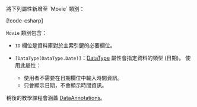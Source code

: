 <!-- THIS INCLUDE USED BY MVC AND RP --> 將下列屬性新增至 `Movie` 類別：

[!code-csharp[](~/tutorials/razor-pages/razor-pages-start/sample/RazorPagesMovie22/Models/Movie.cs?name=snippet1)]

`Movie` 類別包含：

* `ID` 欄位是資料庫對於主索引鍵的必要欄位。
* `[DataType(DataType.Date)]`：[DataType](/dotnet/api/microsoft.aspnetcore.mvc.dataannotations.internal.datatypeattributeadapter) 屬性會指定資料的類型 (日期)。 使用此屬性：

  * 使用者不需要在日期欄位中輸入時間資訊。
  * 只會顯示日期，不會顯示時間資訊。

稍後的教學課程會涵蓋 [DataAnnotations](/dotnet/api/system.componentmodel.dataannotations)。